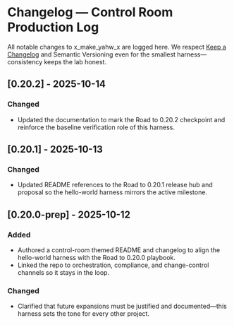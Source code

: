 # Changelog — Control Room Production Log

All notable changes to x_make_yahw_x are logged here. We respect [Keep a Changelog](https://keepachangelog.com/en/1.1.0/) and Semantic Versioning even for the smallest harness—consistency keeps the lab honest.

## [0.20.2] - 2025-10-14
### Changed
- Updated the documentation to mark the Road to 0.20.2 checkpoint and reinforce the baseline verification role of this harness.

## [0.20.1] - 2025-10-13
### Changed
- Updated README references to the Road to 0.20.1 release hub and proposal so the hello-world harness mirrors the active milestone.

## [0.20.0-prep] - 2025-10-12
### Added
- Authored a control-room themed README and changelog to align the hello-world harness with the Road to 0.20.0 playbook.
- Linked the repo to orchestration, compliance, and change-control channels so it stays in the loop.

### Changed
- Clarified that future expansions must be justified and documented—this harness sets the tone for every other project.
